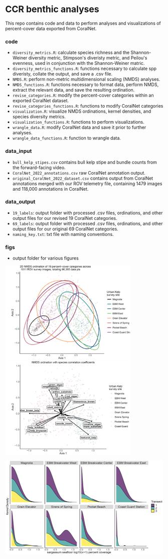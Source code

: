 # CCR benthic analyses
This repo contains code and data to perform analyses and visualizations of percent-cover data exported from CoralNet. 

### code
- `diversity_metrics.R`: calculate species richness and the Shannon-Weiner diversity metric, Stimpson's diveristy metric, and Peilou's evenness, used in conjunction with the Shannon-Weiner matric. 
- `diversity_metrics_functions.R`: functions necessary to calculate spp diveristy, collate the output, and save a .csv file.
- `NMDS.R`: perform non-metric multidimensional scaling (NMDS) analyses.
- `NMDS_functions.R`: functions necessary to format data, perform NMDS, extract the relevant data, and save the resulting ordination. 
- `revise_categories.R`: modify the percent-cover categories within an exported CoralNet dataset. 
- `revise_categories_functions.R`: functions to modify CoralNet categories
- `visualization.R`: visualize NMDS ordinations, kernel densities, and species diversity metrics.
- `visualization_functions.R`: functions to perform visualizations.
- `wrangle_data.R`: modify CoralNet data and save it prior to further analyses. 
- `wrangle_data_functions.R`: function to wrangle data. 

### data_input
- `bull_kelp_stipes.csv` contains bull kelp stipe and bundle counts from the forward-facing video.
- `CoralNet_2022_annotations.csv` raw CoralNet annotation output. 
- `original_CoralNet_2022_dataset.csv` contains output from CoralNet annotations merged with our ROV telemetry file, containing 1479 images and 118,000 annotations in CoralNet.

 
### data_output
- `19_labels`: output folder with processed .csv files, ordinations, and other output files for our revised 19 CoralNet categories. 
- `69_labels`: output folder with processed .csv files, ordinations, and other output files for our original 69 CoralNet categories. 
- `naming_key.txt`: txt file with naming conventions.

### figs
- output folder for various figures 

<p float="center">
  <img src="figs/photos/NMDS_ellipses.PNG" width="400" height="300" />
  <img src="figs/photos/NMDS_spp_corr.PNG" width="400" height="300" />
 </p>

 <p float="center">
  <img src="figs/photos/sargassum.PNG" width="550" height="300" />
 </p>

 
